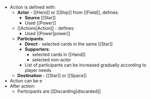 - Action is defined with:
	- **Actor** - [[Hero]] or [[Ship]] from [[Field]], defines:
		- **Source** [[Star]]
		- Used [[Power]]
	- [[Actions|Action]] - defines:
		- Used [[Power|power]]
	- **Participants**:
		- **Direct** - selected cards in the same [[Star]]
		- **Supporters**:
			- selected cards in [[Hand]]
			- selected non-actor 
		- List of participants can be increased gradually according to player needs
	- **Destination** - [[Star]] or [[Space]]
- Action can be e
- After action:
	- Participants are [[Discarding|discarded]]





